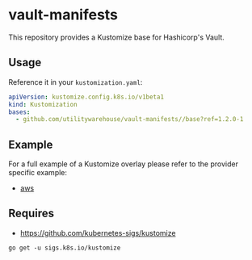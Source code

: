 # vault-manifests

This repository provides a Kustomize base for Hashicorp's Vault.

## Usage

Reference it in your `kustomization.yaml`:

```yaml
apiVersion: kustomize.config.k8s.io/v1beta1
kind: Kustomization
bases:
  - github.com/utilitywarehouse/vault-manifests//base?ref=1.2.0-1
```

## Example

For a full example of a Kustomize overlay please refer to the provider specific example:

- [aws](example/aws)

## Requires

- https://github.com/kubernetes-sigs/kustomize

```
go get -u sigs.k8s.io/kustomize
```
